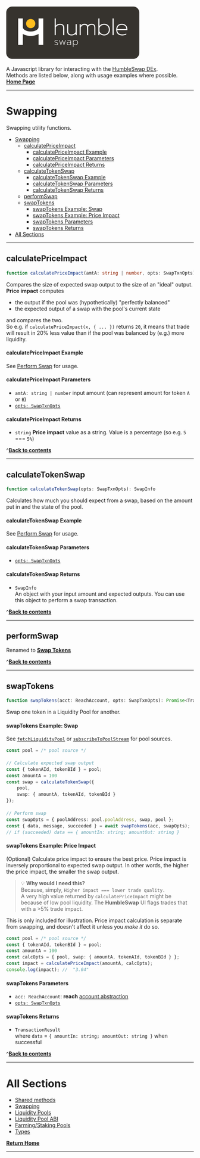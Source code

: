 [![logo][logo]](./index.md)

A Javascript library for interacting with the [HumbleSwap DEx](https://app.humble.sh).\
Methods are listed below, along with usage examples where possible.\
[**Home Page**](./index.md)

---

# Swapping
Swapping utility functions.
- [Swapping](#swapping)
  - [calculatePriceImpact](#calculatepriceimpact)
      - [calculatePriceImpact Example](#calculatepriceimpact-example)
      - [calculatePriceImpact Parameters](#calculatepriceimpact-parameters)
      - [calculatePriceImpact Returns](#calculatepriceimpact-returns)
  - [calculateTokenSwap](#calculatetokenswap)
      - [calculateTokenSwap Example](#calculatetokenswap-example)
      - [calculateTokenSwap Parameters](#calculatetokenswap-parameters)
      - [calculateTokenSwap Returns](#calculatetokenswap-returns)
  - [performSwap](#performswap)
  - [swapTokens](#swaptokens)
      - [swapTokens Example: Swap](#swaptokens-example-swap)
      - [swapTokens Example: Price Impact](#swaptokens-example-price-impact)
      - [swapTokens Parameters](#swaptokens-parameters)
      - [swapTokens Returns](#swaptokens-returns)
- [All Sections](#all-sections)

--- 

## calculatePriceImpact
```typescript
function calculatePriceImpact(amtA: string | number, opts: SwapTxnOpts): string | 0;
```
Compares the size of expected swap output to the size of an "ideal" output.\
**Price impact** computes 
* the output if the pool was (hypothetically) "perfectly balanced"
* the expected output of a swap with the pool's current state

and compares the two.\
So e.g. if `calculatePriceImpact(x, { ... })` returns `20`, it means that trade
will result in 20% less value than if the pool was balanced by (e.g.) more liquidity.

#### calculatePriceImpact Example
See [Perform Swap](#swapTokens) for usage.

#### calculatePriceImpact Parameters
* `amtA: string | number` input amount (can represent amount for token `A` or `B`) 
* [`opts: SwapTxnOpts`](./TYPES.md#swaptxnopts)

#### calculatePriceImpact Returns
* `string` **Price impact** value as a string. Value is a percentage (so e.g. `5` === `5%`)

^[**Back to contents**](#swapping)

--- 

## calculateTokenSwap
```typescript
function calculateTokenSwap(opts: SwapTxnOpts): SwapInfo
```
Calculates how much you should expect from a swap, based on the amount put in and the state of the pool.

#### calculateTokenSwap Example
See [Perform Swap](#swapTokens) for usage.

#### calculateTokenSwap Parameters
* [`opts: SwapTxnOpts`](./TYPES.md#swaptxnopts)

#### calculateTokenSwap Returns
* `SwapInfo`\
An object with your input amount and expected outputs. You can use this object to perform a swap transaction. 

^[**Back to contents**](#swapping)

--- 

## performSwap
Renamed to [**Swap Tokens**](#swaptokens)

^[**Back to contents**](#swapping)

--- 

## swapTokens
```typescript
function swapTokens(acct: ReachAccount, opts: SwapTxnOpts): Promise<TransactionResult>
```
Swap one token in a Liquidity Pool for another.

#### swapTokens Example: Swap
See [`fetchLiquidityPool`](#fetchliquiditypool) or [`subscribeToPoolStream`](#subscribetopoolstream) for pool sources.
```typescript
const pool = /* pool source */

// Calculate expected swap output
const { tokenAId, tokenBId } = pool;
const amountA = 100
const swap = calculateTokenSwap({ 
    pool, 
    swap: { amountA, tokenAId, tokenBId } 
});

// Perform swap
const swapOpts = { poolAddress: pool.poolAddress, swap, pool };
const { data, message, succeeded } = await swapTokens(acc, swapOpts);
// if (succeeded) data == { amountIn: string; amountOut: string }
```

#### swapTokens Example: Price Impact
(Optional) Calculate price impact to ensure the best price. Price impact is inversely proportional to expected swap output. In other words,
the higher the price impact, the smaller the swap output.
> 💡 **Why would I need this?**\
> Because, simply, `Higher impact === lower trade quality.`\
> A very high value returned by `calculatePriceImpact` might be because of low pool liquidity. The **HumbleSwap** UI flags trades that with a >5% trade impact.

This is only included for illustration. Price impact calculation is separate from swapping, and doesn't affect it unless you *make it* do so.
```typescript
const pool = /* pool source */
const { tokenAId, tokenBId } = pool;
const amountA = 100
const calcOpts = { pool, swap: { amountA, tokenAId, tokenBId } };
const impact = calculatePriceImpact(amountA, calcOpts);
console.log(impact); //  "3.04"
```

#### swapTokens Parameters
* `acc: ReachAccount`: **reach** [account abstraction](https://docs.reach.sh/frontend/#ref-frontends-js-acc)
* [`opts: SwapTxnOpts`](./TYPES.md#swaptxnopts)

#### swapTokens Returns
* `TransactionResult`\
  where `data` = `{ amountIn: string; amountOut: string }` when successful

^[**Back to contents**](#swapping)


---

# All Sections

- [Shared methods](./METHODS.md)
- [Swapping](./SWAPPING.md)
- [Liquidity Pools](./LIQUIDITY-POOLS.md)
- [Liquidity Pool ABI](./LP-ABI.md)
- [Farming/Staking Pools](./FARMING.md)
- [Types](./TYPES.md)

[**Return Home**](./index.md)

---

[logo]: ./logo-white.svg